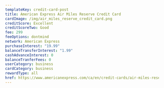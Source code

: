 ```yaml
---
templateKey: credit-card-post
title: American Express Air Miles Reserve Credit Card
cardImage: /img/air_miles_reserve_credit_card.png
creditScore: Excellent
creditScoreTwo: Good
fee: 299
feeOptions: dontmind
network: American Express
purchaseInterest: "19.99"
balanceTransferInterest: "1.99"
cashAdvanceInterest: 0
balanceTranferFees: 0
userCategory: business
cardCategory: business
rewardType: all
href: https://www.americanexpress.com/ca/en/credit-cards/air-miles-reserve-credit-card/?linknav=ca-en-amex-cardshop-allcards-learn-americanExpressAIRMILESReserveCreditCard&cpid=100186460
---
```

